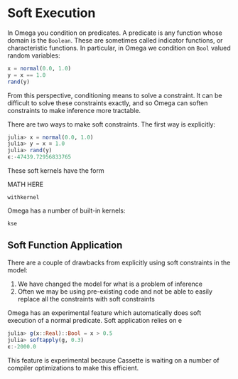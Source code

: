 # Soft Execution

In Omega you condition on predicates.
A predicate is any function whose domain is the `Boolean`.
These are sometimes called indicator functions, or characteristic functions.
In particular, in Omega we condition on `Bool` valued random variables:

```julia
x = normal(0.0, 1.0)
y = x == 1.0
rand(y)
```

From this perspective, conditioning means to solve a constraint.
It can be difficult to solve these constraints exactly, and so Omega can soften constraints to make inference more tractable.

There are two ways to make soft constraints.  The first way is explicitly:

```julia
julia> x = normal(0.0, 1.0)
julia> y = x ≊ 1.0
julia> rand(y)
ϵ:-47439.72956833765
```

These soft kernels have the form

MATH HERE

```
withkernel
```

Omega has a number of built-in kernels:

```@doc
kse
```

## Soft Function Application
There are a couple of drawbacks from explicitly using soft constraints in the model:

1. We have changed the model for what is a problem of inference
2. Often we may be using pre-existing code and not be able to easily replace all the constraints with soft constraints

Omega has an experimental feature which automatically does soft execution of a normal predicate.  Soft application relies on e

```julia
julia> g(x::Real)::Bool = x > 0.5
julia> softapply(g, 0.3)
ϵ:-2000.0
```

This feature is experimental because Cassette is waiting on a number of compiler optimizations to make this efficient.


